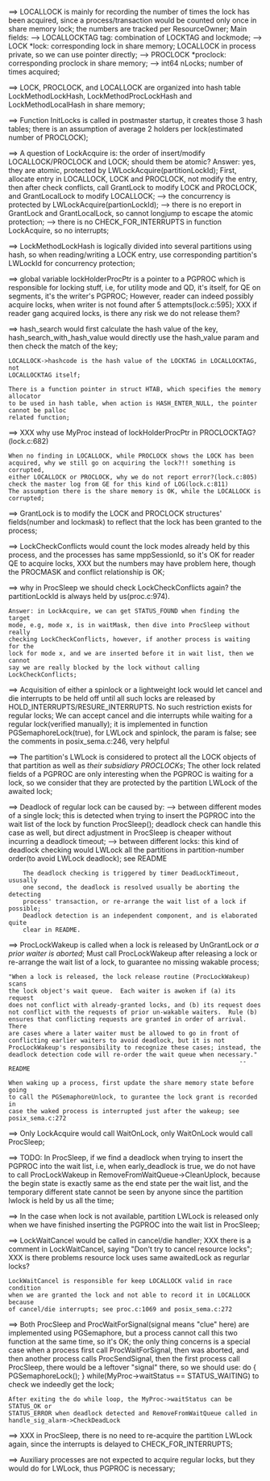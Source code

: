 ==> LOCALLOCK is mainly for recording the number of times the lock has been
	acquired, since a process/transaction would be counted only once in share
	memory lock; the numbers are tracked per ResourceOwner;
	Main fields:
	--> LOCALLOCKTAG tag: combination of LOCKTAG and lockmode;
	--> LOCK *lock: corresponding lock in share memory; LOCALLOCK in process
		private, so we can use pointer directly;
	--> PROCLOCK *proclock: corresponding proclock in share memory;
	--> int64 nLocks; number of times acquired;

==> LOCK, PROCLOCK, and LOCALLOCK are organized into hash table
	LockMethodLockHash, LockMethodProcLockHash and LockMethodLocalHash in share
	memory;

==> Function InitLocks is called in postmaster startup, it creates those 3 hash
	tables; there is an assumption of average 2 holders per lock(estimated number of
	PROCLOCK);

==> A question of LockAcquire is: the order of insert/modify LOCALLOCK/PROCLOCK
	and LOCK; should them be atomic?
	Answer: yes, they are atomic, protected by LWLockAcquire(partitionLockId);
	First, allocate entry in LOCALLOCK, LOCK and PROCLOCK, not modify the entry,
	then after check conflicts, call GrantLock to modify LOCK and PROCLOCK, and
	GrantLocalLock to modify LOCALLOCK;
	--> the concurrency is protected by LWLockAcquire(partionLockId);
	--> there is no ereport in GrantLock and GrantLocalLock, so cannot longjump
		to escape the atomic protection;
	--> there is no CHECK_FOR_INTERRUPTS in function LockAcquire, so no
		interrupts;

==> LockMethodLockHash is logically divided into several partitions using hash,
	so when reading/writing a LOCK entry, use corresponding partition's LWLockId
	for concurrency protection;

==> global variable lockHolderProcPtr is a pointer to a PGPROC which is
	responsible for locking stuff, i.e, for utility mode and QD, it's itself, for
	QE on segments, it's the writer's PGPROC; However, reader can indeed
	possibly acquire locks, when writer is not found after 5 attempts(lock.c:595);
	XXX if reader gang acquired locks, is there any risk we do not release them?

==> hash\_search would first calculate the hash value of the key,
	hash_search_with_hash_value would directly use the hash_value param and then
	check the match of the key;
	
	LOCALLOCK->hashcode is the hash value of the LOCKTAG in LOCALLOCKTAG, not
	LOCALLOCKTAG itself; 
	
	There is a function pointer in struct HTAB, which specifies the memory allocator
	to be used in hash table, when action is HASH_ENTER_NULL, the pointer cannot be palloc
	related function;

==> XXX why use MyProc instead of lockHolderProcPtr in PROCLOCKTAG?(lock.c:682)
	
	When no finding in LOCALLOCK, while PROCLOCK shows the LOCK has been
	acquired, why we still go on acquiring the lock?!! something is corrupted,
	either LOCALLOCK or PROCLOCK, why we do not report error?(lock.c:805)
	check the master log from GE for this kind of LOG(lock.c:811)
	The assumption there is the share memory is OK, while the LOCALLOCK is
	corrupted;

==> GrantLock is to modify the LOCK and PROCLOCK structures' fields(number and
	lockmask) to reflect that the lock has been granted to the process;

==> LockCheckConflicts would count the lock modes already held by this process,
	and the processes has same mppSessionId, so it's OK for reader QE to acquire
	locks, XXX but the numbers may have problem here, though the PROCMASK and
	conflict relationship is OK;

==>	why in ProcSleep we should check LockCheckConflicts again? the
	partitionLockId is always held by us(proc.c:974).

	Answer: in LockAcquire, we can get STATUS_FOUND when finding the target
	mode, e.g, mode x, is in waitMask, then dive into ProcSleep without really
	checking LockCheckConflicts, however, if another process is waiting for the
	lock for mode x, and we are inserted before it in wait list, then we cannot
	say we are really blocked by the lock without calling LockCheckConflicts;

	
==> Acquisition of either a spinlock or a lightweight lock would let cancel and
	die interrupts to be held off until all such locks are released by
	HOLD_INTERRUPTS/RESURE_INTERRUPTS. No such restriction exists for regular locks;
	We can accept cancel and die interrupts while waiting for a regular
	lock(verified manually); it is implemented in function PGSemaphoreLock(true),
	for LWLock and spinlock, the param is false; see the comments in
	posix_sema.c:246, very helpful

==> The partition's LWLock is considered to protect all the LOCK objects of that
	partition as well as *their subsidiary PROCLOCKs*; The other lock related
	fields of a PGPROC are only interesting when the PGPROC is waiting for a
	lock, so we consider that they are protected by the partition LWLock of the
	awaited lock;

==> Deadlock of regular lock can be caused by:
	--> between different modes of a single lock; this is detected when trying
		to insert the PGPROC into the wait list of the lock by function
		ProcSleep(); deadlock check can handle this case as well, but direct
		adjustment in ProcSleep is cheaper without incurring a deadlock timeout;
	--> between different locks: this kind of deadlock checking would LWLock all
		the partitions in partition-number order(to avoid LWLock deadlock); see
		README

		The deadlock checking is triggered by timer DeadLockTimeout, ususally
		one second, the deadlock is resolved usually be aborting the detecting
		process' transaction, or re-arrange the wait list of a lock if possible;
		Deadlock detection is an independent component, and is elaborated quite
		clear in README.

==> ProcLockWakeup is called when a lock is released by UnGrantLock or
	*a prior waiter is aborted*; Must call ProcLockWakeup after releasing a lock
	or re-arrange the wait list of a lock, to guarantee no missing wakable
	process;

	"When a lock is released, the lock release routine (ProcLockWakeup) scans
	the lock object's wait queue.  Each waiter is awoken if (a) its request
	does not conflict with already-granted locks, and (b) its request does
	not conflict with the requests of prior un-wakable waiters.  Rule (b)
	ensures that conflicting requests are granted in order of arrival. There
	are cases where a later waiter must be allowed to go in front of
	conflicting earlier waiters to avoid deadlock, but it is not
	ProcLockWakeup's responsibility to recognize these cases; instead, the
	deadlock detection code will re-order the wait queue when necessary."
																	--README

	When waking up a process, first update the share memory state before going
	to call the PGSemaphoreUnlock, to gurantee the lock grant is recorded in
	case the waked process is interrupted just after the wakeup; see
	posix_sema.c:272

==> Only LockAcquire would call WaitOnLock, only WaitOnLock would call ProcSleep;

==> TODO:
	In ProcSleep, if we find a deadlock when trying to insert the PGPROC into
	the wait list, i.e, when early_deadlock is true, we do not have to call
	ProcLockWakeup in RemoveFromWaitQueue->CleanUplock, because the begin state
	is exactly same as the end state per the wait list, and the temporary
	different state cannot be seen by anyone since the partition lwlock is held
	by us all the time;

==> In the case when lock is not available, partition LWLock is released only when
	we have finished inserting the PGPROC into the wait list in ProcSleep; 

==> LockWaitCancel would be called in cancel/die handler;
	XXX there is a comment in LockWaitCancel, saying "Don't try to cancel
	resource locks";
	XXX is there problems resource lock uses same awaitedLock as regurlar locks?

	LockWaitCancel is responsible for keep LOCALLOCK valid in race condition
	when we are granted the lock and not able to record it in LOCALLOCK because
	of cancel/die interrupts; see proc.c:1069 and posix_sema.c:272

==> Both ProcSleep and ProcWaitForSignal(signal means "clue" here) are
	implemented using PGSemaphore, but a process cannot call this two function
	at the same time, so it's OK; the only thing concerns is a special case when
	a process first call ProcWaitForSignal, then was aborted, and then another
	process calls ProcSendSignal, then the first process call ProcSleep, there
	would be a leftover "signal" there, so we should use:
	do
	{
		PGSemaphoreLock();
	} while(MyProc->waitStatus == STATUS_WAITING)
	to check we indeedly get the lock;
	
	After exiting the do while loop, the MyProc->waitStatus can be STATUS_OK or
	STATUS_ERROR when deadlock detected and RemoveFromWaitQueue called in
	handle_sig_alarm->CheckDeadLock

==> XXX in ProcSleep, there is no need to re-acquire the partition LWLock again,
	since the interrupts is delayed to CHECK_FOR_INTERRUPTS;

==> Auxiliary processes are not expected to acquire regular locks, but they
	would do for LWLock, thus PGPROC is necessary;
